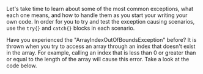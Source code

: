 Let's take time to learn about some of the most common exceptions, what each one means, and how to handle them as you start your writing your own code. In order for you to try and test the exception causing scenarios, use the `try{}` and `catch{}` blocks in each scenario.

Have you experienced the "ArrayIndexOutOfBoundsException" before? It is thrown when you try to access an array through an index that doesn't exist in the array. For example, calling an index that is less than 0 or greater than or equal to the length of the array will cause this error. Take a look at the code below.

